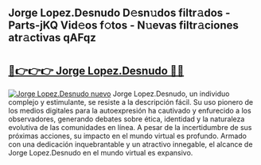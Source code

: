 ## Jorge Lopez.Desnudo D𝚎sn𝚞dos filtr𝚊dos - Parts-jKQ Vid𝚎os f𝚘tos - N𝚞evas filtr𝚊ciones atr𝚊ctivas qAFqz

# <h2><a href="http://mb170v.tromn.icu/?c=Jorge+Lopez.Desnudo">🔗👉👉👉 Jorge Lopez.Desnudo 🔗🔗</a></h2>

[![Jorge Lopez.Desnudo nuevo](https://i.imgur.com/pEAQMta.gif)](http://mb170v.tromn.icu/?c=Jorge+Lopez.Desnudo)
Jorge Lopez.Desnudo, un individuo complejo y estimulante, se resiste a la descripción fácil. Su uso pionero de los medios digitales para la autoexpresión ha cautivado y enfurecido a los observadores, generando debates sobre ética, identidad y la naturaleza evolutiva de las comunidades en línea. A pesar de la incertidumbre de sus próximas acciones, su impacto en el mundo virtual es profundo. Armado con una dedicación inquebrantable y un atractivo innegable, el alcance de Jorge Lopez.Desnudo en el mundo virtual es expansivo.
